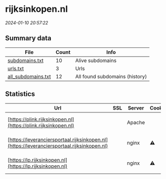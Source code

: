 # rijksinkopen.nl
*2024-01-10 20:57:22*
## Summary data
| File       | Count | Info |
|------------|-------|------|
|[subdomains.txt](/data/rijksinkopen.nl/subdomains.txt)|10|Alive subdomains|
|[urls.txt](/data/rijksinkopen.nl/urls.txt)|3|Urls|
|[all_subdomains.txt](/data/rijksinkopen.nl/all_subdomains.txt)|12|All found subdomains (history)|
## Statistics
| Url | SSL | Server | Cookie | HSTS | CSP | XFO | XXP | RP | Tech |Title |
|------------|-------|------|------|------|------|------|------|------|------|------|
|[https://plink.rijksinkopen.nl](https://plink.rijksinkopen.nl)| |Apache| |:white_check_mark: |:warning: |:white_check_mark: |:white_check_mark: |:white_check_mark: |Apache HTTP Serv...||
|[https://leveranciersportaal.rijksinkopen.nl](https://leveranciersportaal.rijksinkopen.nl)| |nginx|:warning: |:white_check_mark: |:warning: |:white_check_mark: | |:white_check_mark: |HSTS Microsoft A...|Leveranciersport...|
|[https://lp.rijksinkopen.nl](https://lp.rijksinkopen.nl)| |nginx|:warning: |:white_check_mark: |:warning: |:white_check_mark: | |:white_check_mark: |HSTS Microsoft A...|Leveranciersport...|